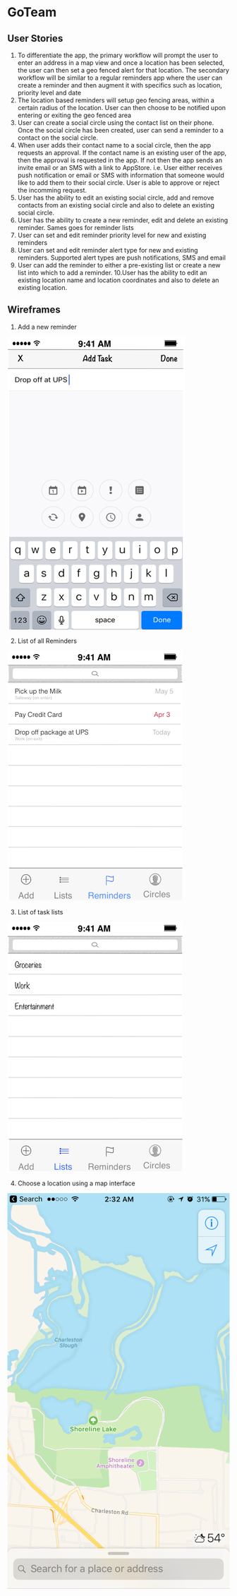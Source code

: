 # GoTeam

## User Stories ##
1. To differentiate the app, the primary workflow will prompt the user to enter an address in a map view and once a location has been selected, the user can then set a geo fenced alert for that location. The secondary workflow will be similar to a regular reminders app where the user can create a reminder and then augment it with specifics such as location, priority level and date 
2. The location based reminders will setup geo fencing areas, within a certain radius of the location. User can then choose to be notified upon entering or exiting the geo fenced area
3. User can create a social circle using the contact list on their phone. Once the social circle has been created, user can send a reminder to a contact on the social circle.
4. When user adds their contact name to a social circle, then the app requests an approval. If the contact name is an existing user of the app, then the approval is requested in the app. If not then the app sends an invite email or an SMS with a link to AppStore. i.e. User either receives push notification or email or SMS with information that someone would like to add them to their social circle. User is able to approve or reject the incomming request.
5. User has the ability to edit an existing social circle, add and remove contacts from an existing social circle and also to delete an existing social circle.
6. User has the ability to create a new reminder, edit and delete an existing reminder. Sames goes for reminder lists
7. User can set and edit reminder priority level for new and existing reminders 
8. User can set and edit reminder alert type for new and existing reminders. Supported alert types are push notifications, SMS and email
9. User can add the reminder to either a pre-existing list or create a new list into which to add a reminder. 
10.User has the ability to edit an existing location name and location coordinates and also to delete an existing location.

## Wireframes ##

1. Add a new reminder

![Add Task](Add%20Task.png)

2. List of all Reminders

![Reminders](Reminders.png)

3. List of task lists

![Lists](Lists.png)

4. Choose a location using a map interface

![Location Screen](Location%20Screen.png)



